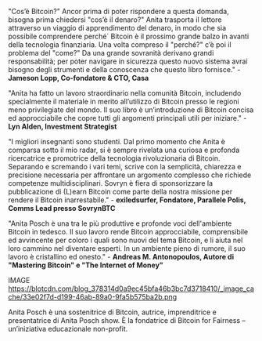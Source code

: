 "Cos’è Bitcoin?" Ancor prima di poter rispondere a questa domanda, bisogna prima chiedersi "cos’è il denaro?" Anita trasporta il lettore attraverso un viaggio di apprendimento del denaro, in modo che sia possibile comprendere perché` Bitcoin è il prossimo grande balzo in avanti della tecnologia finanziaria. Una volta compreso il "perché?" c’è poi il problema del "come?" Da una grande sovranità derivano grandi responsabilità; per poter navigare in sicurezza questo nuovo sistema avrai bisogno degli strumenti e della conoscenza che questo libro fornisce." - **Jameson Lopp, Co-fondatore & CTO, Casa**

"Anita ha fatto un lavoro straordinario nella comunità Bitcoin, includendo specialmente il materiale in merito all’utilizzo di Bitcoin presso le regioni meno privilegiate del mondo. Il suo libro è un’introduzione di Bitcoin concisa ed approcciabile che copre tutti gli argomenti principali utili per iniziare." - **Lyn Alden, Investment Strategist**
	
"I migliori insegnanti sono studenti. Dal primo momento che Anita è comparsa sotto il mio radar, si è sempre rivelata una curiosa e profonda ricercatrice e promotrice della tecnologia rivoluzionaria di Bitcoin. Separando e scremando i vari temi, scrive con la semplicità, chiarezza e precisione necessaria per affrontare un argomento complesso che richiede competenze multidisciplinari. Sovryn è fiera di sponsorizzare la pubblicazione di (L)earn Bitcoin come parte della nostra missione per rendere il Bitcoin inarrestabile." - **exiledsurfer, Fondatore, Parallele Polis, Comms Lead presso SovrynBTC**

"Anita Posch è una tra le più produttive e profonde voci dell'ambiente Bitcoin in tedesco. Il suo lavoro rende Bitcoin approcciabile, comprensibile ed avvincente per coloro i quali sono nuovi del tema Bitcoin, e li aiuta nel loro cammino nel diventare esperti. In un ambiente pieno di rumore, il suo lavoro è cristallino ed onesto." - **Andreas M. Antonopoulos, Autore di "Mastering Bitcoin" e "The Internet of Money"**

IMAGE https://blotcdn.com/blog_378314d0a9ec45bfa46b3bc7d3718410/_image_cache/33e02f7d-d199-46ab-89a0-9fa5b575ba2b.png

Anita Posch è una sostenitrice di Bitcoin, autrice, imprenditrice e presentatrice di Anita Posch show. È la fondatrice di Bitcoin for Fairness – un’iniziativa educazionale non-profit.
